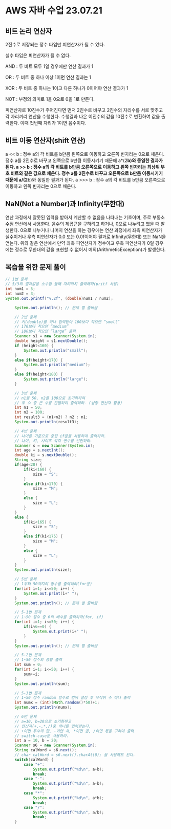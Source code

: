 # AWS 자바 수업 23.07.21

## 비트 논리 연산자

2진수로 저장되는 정수 타입만 피연산자가 될 수 있다.

실수 타입은 피연산자가 될 수 없다.

AND : 두 비트 모두 1일 경우에만 연산 결과가 1

OR :  두 비트 중 하나 이상 1이면 연산 결과는 1

XOR : 두 비트 중 하나는 1이고 다른 하나가 0이어야 연산 결과가 1

NOT : 부정의 의미로 1을 0으로 0을 1로 만든다.

피연산자로 10진수가 주어진다면 먼저 2진수로 바꾸고 2진수의 자리수를 서로 맞추고 각 자리끼리 연산을 수행한다. 수행결과 나온 이진수의 값을 10진수로 변환하여 값을 출력한다.
이때 첫번째 자리가 1이면 음수이다.

## 비트 이동 연산자(shift 연산)

a << b : 정수 a의 각 비트를 b만큼 왼쪽으로 이동하고 오른쪽 빈자리는 0으로 채운다. 정수 a를 2진수로 바꾸고 왼쪽으로 b만큼 이동시키기 때문에 a*(2**b)와 동일한 결과가 된다.
a >> b : 정수 a의 각 비트를 b만큼 오른쪽으로 이동하고 왼쪽 빈자리는 최상위 부호 비트와 같은 값으로 채운다. 정수 a를 2진수로 바꾸고 오른쪽으로 b만큼 이동시키기 때문에 a/(2**b)와 동일한 결과가 된다.
a >>> b : 정수 a의 각 비트를 b만큼 오른쪽으로 이동하고 왼쪽 빈자리는 0으로 채운다.

## NaN(Not a Number)과 Infinity(무한대)

연산 과정에서 잘못된 입력을 받아서 계산할 수 없음을 나타내는 기호이며, 주로 부동소수점 연산에서 사용한다.
음수의 제곱근을 구하려고 하거나, 0으로 나누려고 했을 때 발생한다.
0으로 나누거나 나머지 연산을 하는 경우에는 연산 과정에서 좌측 피연산자가 실수이거나 우측 피연산자가 0.0 또는 0.0f이어야 결과로 Infinity(무한대) 또는 NaN을 얻는다.
위와 같은 연산에서 만약 좌측 피연산자가 정수이고 우측 피연산자가 0일 경우에는 정수로 무한대의 값을 표현할 수 없어서 예외(ArithmeticException)가 발생한다.

## 복습을 위한 문제 풀이

```java
// 1번 문제
// 5/3의 결과값을 소수점 둘째 자리까지 출력해라(pritf 사용)
int num1 = 5;
int num2 = 3;
System.out.printf("%.2f", (double)num1 / num2);
```

```java
	System.out.println(); // 문제 별 줄바꿈

	// 2번 문제
	// 키(double)를 하나 입력받아 160보다 작으면 “small”
	// 170보다 작으면 “medium”
	// 180보다 작으면 “large” 출력
	Scanner s1 = new Scanner(System.in);
	double height = s1.nextDouble();
	if (height<160) {
		System.out.println("small");
	}
	else if(height<170) {
		System.out.println("medium");
	}
	else if(height<180) {
		System.out.println("large");
	}

	// 3번 문제
	// n1을 50, n2를 100으로 초기화하여
	// 두 수 중 큰 수를 판별하여 출력해라. (삼항 연산자 활용)
	int n1 = 50;
	int n2 = 100;
	int result3 = (n1<n2) ? n2 : n1;
	System.out.println(result3);

	// 4번 문제
	// 나이를 기준으로 중첩 if문을 사용하여 출력하라.
	// 나이, 키, 사이즈 각각 변수를 선언하라.
	Scanner s = new Scanner(System.in);
	int age = s.nextInt();
	double ki = s.nextDouble();
	String size;
	if(age<20) {
		if(ki<160) {
			size = "S";
		}
		else if(ki<170) {
			size = "M";
		}
		else {
			size = "L";
		}
	}
	else {
		if(ki<165) {
			size = "S";
		}
		else if(ki<175) {
			size = "M";
		}
		else {
			size = "L";
		}
	}
	System.out.println(size);

	// 5번 문제
	// 1부터 50까지의 정수를 출력해라(for문)
	for(int i=1; i<=50; i++) {
		System.out.print(i+" ");
	}
	System.out.println(); // 문제 별 줄바꿈

	// 5-1번 문제
	// 1~50 정수 중 6의 배수를 출력하라(for, if)
	for(int i=1; i<=50; i++) {
		if(i%6==0) {
			System.out.print(i+" ");
		}
	}
	System.out.println(); // 문제 별 줄바꿈

	// 5-2번 문제
	// 1~50 정수의 총합 출력
	int sum = 0;
	for(int i=1; i<=50; i++) {
		sum+=i;
	}
	System.out.println(sum);

	// 5-3번 문제
	// 1~50 정수 random 함수로 범위 설정 후 무작위 수 하나 출력
	int numx = (int)(Math.random()*50)+1;
	System.out.println(numx);

	// 6번 문제
	// a=10, b=20으로 초기화하고
	// 연산자(+,-,*,/)중 하나를 입력받는다.
	// +이면 두수의 합, -이면 차, *이면 곱, /이면 몫을 구하여 출력
	// switch-case문 사용하라.
	int a = 10, b = 20;
	Scanner s6 = new Scanner(System.in);
	String calWord = s6.next();
	// char calWord = s6.next().charAt(0); 을 사용해도 된다.
	switch(calWord) {
		case "+":
			System.out.printf("%d\n", a+b);
			break;
		case "-":
			System.out.printf("%d\n", a-b);
			break;
		case "*":
			System.out.printf("%d\n", a*b);
			break;
		case "/":
			System.out.printf("%d\n", a/b);
			break;
	}
```